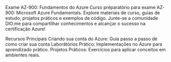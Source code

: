 Exame AZ-900: Fundamentos do Azure
Curso préparatório para exame AZ-900: Microsoft Azure Fundamentals. Explore materiais de curso, guias de estudo, projetos práticos e exemplos de código. Junte-se a comunidade DIO.me para compartilhar conhecimentos e alcançar o sucesso na certificação Azure!

Recursos Principais
Criando sua conta do Azure: Guia passo a passo de como criar sua conta
Laborátórios Prático: Implementações no Azure para aprendizado prático.
Projetos Práticos: Exercícios para aplicar conceitos em ambientes reais.
